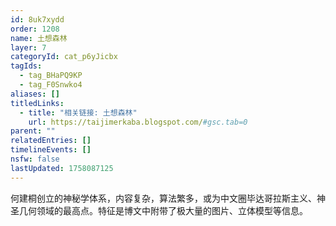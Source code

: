 ```yaml
---
id: 8uk7xydd
order: 1208
name: 土想森林
layer: 7
categoryId: cat_p6yJicbx
tagIds:
  - tag_BHaPQ9KP
  - tag_F0Snwko4
aliases: []
titledLinks:
  - title: "相关链接: 土想森林"
    url: https://taijimerkaba.blogspot.com/#gsc.tab=0
parent: ""
relatedEntries: []
timelineEvents: []
nsfw: false
lastUpdated: 1758087125
---
```


何建桐创立的神秘学体系，内容复杂，算法繁多，或为中文圈毕达哥拉斯主义、神圣几何领域的最高点。特征是博文中附带了极大量的图片、立体模型等信息。